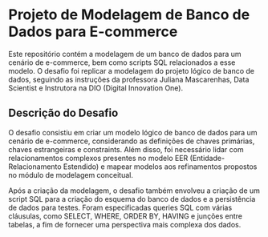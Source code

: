# Projeto de Modelagem de Banco de Dados para E-commerce
Este repositório contém a modelagem de um banco de dados para um cenário de e-commerce, bem como scripts SQL relacionados a esse modelo. O desafio foi replicar a modelagem do projeto lógico de banco de dados, seguindo as instruções da professora Juliana Mascarenhas, Data Scientist e Instrutora na DIO (Digital Innovation One).

## Descrição do Desafio
O desafio consistiu em criar um modelo lógico de banco de dados para um cenário de e-commerce, considerando as definições de chaves primárias, chaves estrangeiras e constraints. Além disso, foi necessário lidar com relacionamentos complexos presentes no modelo EER (Entidade-Relacionamento Estendido) e mapear modelos aos refinamentos propostos no módulo de modelagem conceitual.

Após a criação da modelagem, o desafio também envolveu a criação de um script SQL para a criação do esquema do banco de dados e a persistência de dados para testes. Foram especificadas queries SQL com várias cláusulas, como SELECT, WHERE, ORDER BY, HAVING e junções entre tabelas, a fim de fornecer uma perspectiva mais complexa dos dados.
